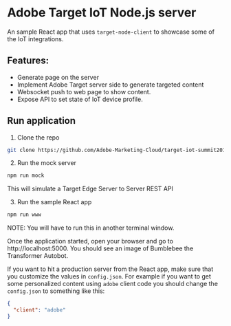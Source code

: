 # Adobe Target IoT Node.js server

An sample React app that uses `target-node-client` to showcase some of the IoT integrations.

## Features:

- Generate page on the server
- Implement Adobe Target server side to generate targeted content
- Websocket push to web page to show content.
- Expose API to set state of IoT device profile.

## Run application

1. Clone the repo
```bash
git clone https://github.com/Adobe-Marketing-Cloud/target-iot-summit2017
```

2. Run the mock server
```bash 
npm run mock
```
This will simulate a Target Edge Server to Server REST API 

3. Run the sample React app
```bash
npm run www
``` 
NOTE: You will have to run this in another terminal window.

Once the application started, open your browser and go to 
http://localhost:5000. You should see an image of Bumblebee the 
Transformer Autobot.

If you want to hit a production server from the React app, make sure 
that you customize the values in ```config.json```. For example if you 
want to get some personalized content using ```adobe``` client code you 
should change the ```config.json``` to something like this:
```json
{
  "client": "adobe"
}
```
